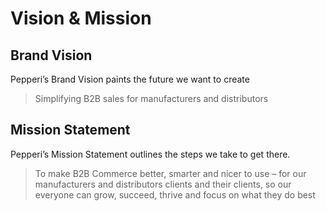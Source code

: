 # Vision & Mission

## Brand Vision

Pepperi’s Brand Vision paints the future we want to create

> Simplifying B2B sales for manufacturers and distributors

## Mission Statement

Pepperi’s Mission Statement outlines the steps we take to get there.

> To make B2B Commerce better, smarter and nicer to use – for our manufacturers and distributors clients and their clients, so our everyone can grow, succeed, thrive and focus on what they do best